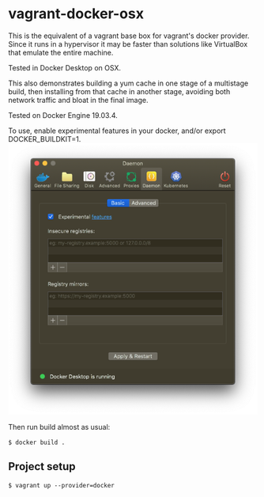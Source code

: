 # vagrant-docker-osx

This is the equivalent of a vagrant base box for vagrant's docker
provider. Since it runs in a hypervisor it may be faster than
solutions like VirtualBox that emulate the entire machine.

Tested in Docker Desktop on OSX.

This also demonstrates building a yum cache in one stage of a multistage
build, then installing from that cache in another stage, avoiding both network
traffic and bloat in the final image.

Tested on Docker Engine 19.03.4.

To use, enable experimental features in your docker, and/or export DOCKER_BUILDKIT=1.<br>
![Experimental settings](enable_experimental.png)

Then run build almost as usual:
```
$ docker build .
```

## Project setup
```
$ vagrant up --provider=docker
```
